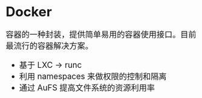 <!-- ex_nonav -->
<h1 style="font-size:250%;">Docker</h1>

<p style="font-size:150%;">容器的一种封装，提供简单易用的容器使用接口。目前最流行的容器解决方案。</p>


<ul style="font-size:150%;">
<li>基于 LXC -> runc</li>
<li>利用 namespaces 来做权限的控制和隔离</li>
<!-- 
内核的全局资源做封装，使得每个Namespace都有一份独立的资源，因此不同的进程在各自的Namespace内对同一种资源的使用不会互相干扰

IPC：隔离System V IPC和POSIX消息队列。
Network：隔离网络资源。
Mount：隔离文件系统挂载点。
PID：隔离进程ID。
UTS：隔离主机名和域名。
User：隔离用户ID和组ID。

 -->
<li>利用 cgroups 来进行资源的配置</li>
<!-- 
devices：设备权限控制。
控制CPU占用率。
内存使用上限。
冻结（暂停）Cgroup中的进程。
网络带宽。
进程的网络流量优先级。
 -->
<li>通过 AuFS 提高文件系统的资源利用率</li>
</ul>
<!-- 
rootfs -> Union File System 也叫 UnionFS -> aufs
 -->

<br>
<br>